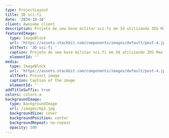 ```yaml
---
type: ProjectLayout
title: 3D sci-fi
date: '2024-10-16'
client: Awesome client
description: Projeto de uma base militar sci-fi em 3d utilizando 3DS Max
featuredImage:
  type: ImageBlock
  url: 'https://assets.stackbit.com/components/images/default/post-4.jpeg'
  altText: '3D sci-fi '
  caption: Projeto de uma base militar sci-fi em 3d utilizando 3DS Max
  elementId: ''
media:
  type: ImageBlock
  url: 'https://assets.stackbit.com/components/images/default/post-4.jpeg'
  altText: Project image
  caption: Caption of the image
  elementId: ''
addTitleSuffix: true
colors: colors-a
backgroundImage:
  type: BackgroundImage
  url: /images/bg2.jpg
  backgroundSize: cover
  backgroundPosition: center
  backgroundRepeat: no-repeat
  opacity: 100
---
```


